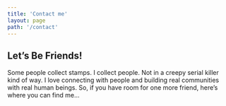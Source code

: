 ```yaml
---
title: 'Contact me'
layout: page
path: '/contact'
---
```


## Let’s Be Friends!

Some people collect stamps. I collect people. Not in a creepy serial killer kind of way. I love connecting with people and building real communities with real human beings. So, if you have room for one more friend, here’s where you can find me…
